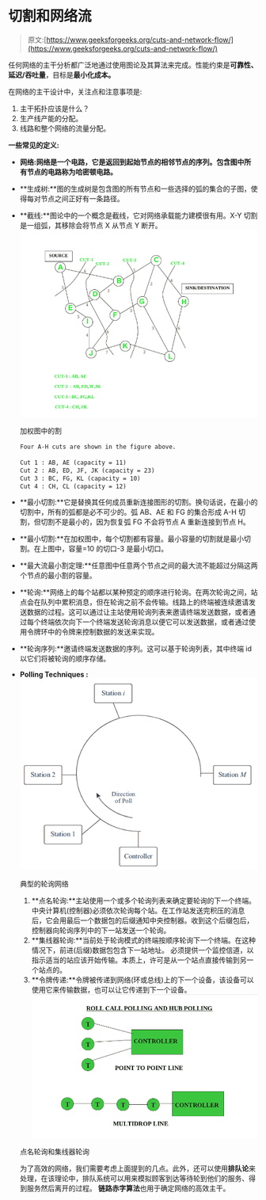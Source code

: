 # 切割和网络流

> 原文:[https://www.geeksforgeeks.org/cuts-and-network-flow/](https://www.geeksforgeeks.org/cuts-and-network-flow/)

任何网络的主干分析都广泛地通过使用图论及其算法来完成。性能约束是**可靠性、延迟/吞吐量**，目标是**最小化成本。**

在网络的主干设计中，关注点和注意事项是:

1.  主干拓扑应该是什么？
2.  生产线产能的分配。
3.  线路和整个网络的流量分配。

**一些常见的定义:**

*   **网络:**网络是一个电路，它是返回到起始节点的相邻节点的序列。包含图中所有节点的电路称为**哈密顿电路。**
*   **生成树:**图的生成树是包含图的所有节点和一些选择的弧的集合的子图，使得每对节点之间正好有一条路径。
*   **截线:**图论中的一个概念是截线，它对网络承载能力建模很有用。X-Y 切割是一组弧，其移除会将节点 X 从节点 Y 断开。![](img/1d0e2e931d769f8dfadbbf818ebc2f8a.png)

    加权图中的割

    ```
    Four A-H cuts are shown in the figure above.

    Cut 1 : AB, AE (capacity = 11)
    Cut 2 : AB, ED, JF, JK (capacity = 23)
    Cut 3 : BC, FG, KL (capacity = 10)
    Cut 4 : CH, CL (capacity = 12)
    ```

*   **最小切割:**它是替换其任何成员重新连接图形的切割。换句话说，在最小的切割中，所有的弧都是必不可少的。弧 AB、AE 和 FG 的集合形成 A-H 切割，但切割不是最小的，因为恢复弧 FG 不会将节点 A 重新连接到节点 H。
*   **最小切割:**在加权图中，每个切割都有容量。最小容量的切割就是最小切割。在上图中，容量=10 的切口-3 是最小切口。
*   **最大流最小割定理:**任意图中任意两个节点之间的最大流不能超过分隔这两个节点的最小割的容量。
*   **轮询:**网络上的每个站都以某种预定的顺序进行轮询。在两次轮询之间，站点会在队列中累积消息，但在轮询之前不会传输。线路上的终端被连续邀请发送数据的过程。这可以通过让主站使用轮询列表来邀请终端发送数据，或者通过每个终端依次向下一个终端发送轮询消息以便它可以发送数据，或者通过使用令牌环中的令牌来控制数据的发送来实现。
*   **轮询序列:**邀请终端发送数据的序列。这可以基于轮询列表，其中终端 id 以它们将被轮询的顺序存储。
*   **Polling Techniques :**![](img/e19b5881ca091b5704790459f1ec1f3a.png)

    典型的轮询网络

    1.  **点名轮询:**主站使用一个或多个轮询列表来确定要轮询的下一个终端。中央计算机(控制器)必须依次轮询每个站。在工作站发送完积压的消息后，它会用最后一个数据包的后缀通知中央控制器。收到这个后缀包后，控制器向轮询序列中的下一站发送一个轮询。
    2.  **集线器轮询:**当前处于轮询模式的终端按顺序轮询下一个终端。在这种情况下，前进(后缀)数据包包含下一站地址。
        必须提供一个监控信道，以指示适当的站应该开始传输。本质上，许可是从一个站点直接传输到另一个站点的。
    3.  **令牌传递:**令牌被传递到网络(环或总线)上的下一个设备，该设备可以使用它来传输数据，也可以让它传递到下一个设备。![](img/ef157a079690b7cc164697f269b8516f.png)

    点名轮询和集线器轮询

    为了高效的网络，我们需要考虑上面提到的几点。此外，还可以使用**排队论**来处理，在该理论中，排队系统可以用来模拟顾客到达等待轮到他们的服务、得到服务然后离开的过程。
    **链路赤字算法**也用于确定网络的高效主干。